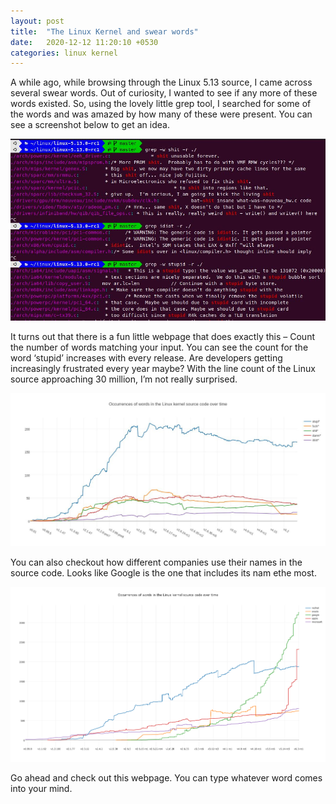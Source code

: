 ```yaml
---
layout: post
title:  "The Linux Kernel and swear words"
date:   2020-12-12 11:20:10 +0530
categories: linux kernel
---
```


A while ago, while browsing through the Linux 5.13 source, I came across several 
swear words. Out of curiosity, I wanted to see if any more of these words existed. 
So, using the lovely little grep tool, I searched for some of the words and was 
amazed by how many of these were present. You can see a screenshot below to get 
an idea.

![Description of image](/assets/images/linux/linux_1.jpeg)

It turns out that there is a fun little webpage that does exactly this – Count 
the number of words matching your input. You can see the count for the word 
‘stupid’ increases with every release. Are developers getting increasingly 
frustrated every year maybe? With the line count of the Linux source approaching 
30 million, I’m not really surprised.

![Description of image](/assets/images/linux/linux_2.jpeg)

You can also checkout how different companies use their names in the source code. 
Looks like Google is the one that includes its nam ethe most.

![Description of image](/assets/images/linux/linux_3.jpeg)

Go ahead and check out this webpage. You can type whatever word comes into your 
mind.